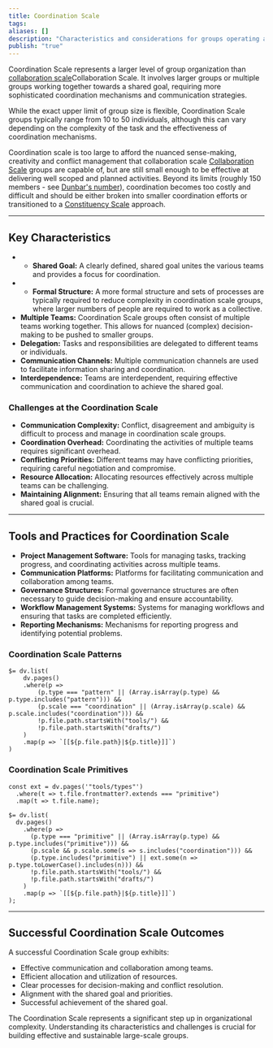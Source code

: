 ```yaml
---
title: Coordination Scale
tags: 
aliases: []
description: "Characteristics and considerations for groups operating at the Coordination Scale"
publish: "true"
---
```


Coordination Scale represents a larger level of group organization than [collaboration scale](notes/dao-primitives/framework/group-scale/collaboration.md)Collaboration Scale.  It involves larger groups or multiple groups working together towards a shared goal, requiring more sophisticated coordination mechanisms and communication strategies.  

While the exact upper limit of group size is flexible, Coordination Scale groups typically range from 10 to 50 individuals, although this can vary depending on the complexity of the task and the effectiveness of coordination mechanisms.  

Coordination scale is too large to afford the nuanced sense-making, creativity and conflict management that collaboration scale [Collaboration Scale](notes/dao-primitives/framework/group-scale/collaboration.md) groups are capable of, but are still small enough to be effective at delivering well scoped and planned activities. Beyond its limits (roughly 150 members - see [Dunbar's number](https://en.wikipedia.org/wiki/Dunbar%27s_number)), coordination becomes too costly and difficult and should be either broken into smaller coordination efforts or transitioned to a [Constituency Scale](notes/dao-primitives/framework/group-scale/constituency.md) approach.




---

## Key Characteristics

* * **Shared Goal:**  A clearly defined, shared goal unites the various teams and provides a focus for coordination.
* * **Formal Structure:**  A more formal structure and sets of processes are typically required to reduce complexity in coordination scale groups, where larger numbers of people are required to work as a collective. 
* **Multiple Teams:**  Coordination Scale groups often consist of multiple teams working together. This allows for nuanced (complex) decision-making to be pushed to smaller groups. 
* **Delegation:**  Tasks and responsibilities are delegated to different teams or individuals.
* **Communication Channels:**  Multiple communication channels are used to facilitate information sharing and coordination.
* **Interdependence:**  Teams are interdependent, requiring effective communication and coordination to achieve the shared goal.

### Challenges at the Coordination Scale

* **Communication Complexity:**  Conflict,  disagreement and ambiguity is difficult to process and manage in coordination scale groups.
* **Coordination Overhead:**  Coordinating the activities of multiple teams requires significant overhead.
* **Conflicting Priorities:**  Different teams may have conflicting priorities, requiring careful negotiation and compromise.
* **Resource Allocation:**  Allocating resources effectively across multiple teams can be challenging.
* **Maintaining Alignment:**  Ensuring that all teams remain aligned with the shared goal is crucial.

---

## Tools and Practices for Coordination Scale

* **Project Management Software:**  Tools for managing tasks, tracking progress, and coordinating activities across multiple teams.
* **Communication Platforms:**  Platforms for facilitating communication and collaboration among teams.
* **Governance Structures:**  Formal governance structures are often necessary to guide decision-making and ensure accountability.
* **Workflow Management Systems:**  Systems for managing workflows and ensuring that tasks are completed efficiently.
* **Reporting Mechanisms:**  Mechanisms for reporting progress and identifying potential problems.

### Coordination Scale Patterns

```dataviewjs
$= dv.list(
    dv.pages()
    .where(p => 
        (p.type === "pattern" || (Array.isArray(p.type) && p.type.includes("pattern"))) &&
        (p.scale === "coordination" || (Array.isArray(p.scale) && p.scale.includes("coordination"))) &&
        !p.file.path.startsWith("tools/") &&
        !p.file.path.startsWith("drafts/")
    )
    .map(p => `[[${p.file.path}|${p.title}]]`)
)
```

### Coordination Scale Primitives

```dataviewjs
const ext = dv.pages('"tools/types"')
  .where(t => t.file.frontmatter?.extends === "primitive")
  .map(t => t.file.name);

$= dv.list(
  dv.pages()
    .where(p =>
      (p.type === "primitive" || (Array.isArray(p.type) && p.type.includes("primitive"))) &&
      (p.scale && p.scale.some(s => s.includes("coordination"))) &&
      (p.type.includes("primitive") || ext.some(n => p.type.toLowerCase().includes(n))) &&
      !p.file.path.startsWith("tools/") &&
      !p.file.path.startsWith("drafts/")
    )
    .map(p => `[[${p.file.path}|${p.title}]]`)
);
```

---

## Successful Coordination Scale Outcomes

A successful Coordination Scale group exhibits:

* Effective communication and collaboration among teams.
* Efficient allocation and utilization of resources.
* Clear processes for decision-making and conflict resolution.
* Alignment with the shared goal and priorities.
* Successful achievement of the shared goal.

The Coordination Scale represents a significant step up in organizational complexity.  Understanding its characteristics and challenges is crucial for building effective and sustainable large-scale groups.